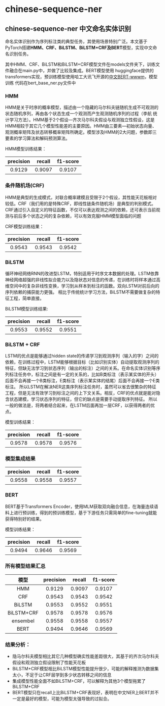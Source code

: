 # chinese-sequence-ner

## chinese-sequence-ner 中文命名实体识别

命名实体识别作为序列标注类的典型任务，其使用场景特别广泛。本文基于PyTorch搭建**HMM、CRF、BiLSTM、BiLSTM+CRF及BERT**模型，实现中文命名识别任务。

其中HMM、CRF、BiLSTM和BiLSTM+CRF模型文件在models文件夹下，训练文件融合在main.py中，并做了比较及集成。BERT模型使用
huggingface提供的transformers实现，预训练模型使用哈工大讯飞开源的<a href="https://github.com/ymcui/Chinese-BERT-wwm" target="_blank">中文BERT-wwwm</a>，模型训练
代码在bert_base_ner.py文件中

### HMM

HMM是关于时序的概率模型，描述由一个隐藏的马尔科夫链随机生成不可观测的状态随机序列，再由各个状态生成一个观测而产生观测随机序列的过程（李航 统计学习方法）。HMM基于2个假设—齐次马尔科夫假设与观测独立性假设，这是HMM相较于其它几个模型性能差的主要原因。HMM由三要素—初始状态向量、观测概率矩阵及状态转移概率矩阵所确定。模型涉及HMM的2大问题，参数即三要素的学习算法和解码预测算法。

HMM模型训练结果：

precision|recall|f1-score
:----:|:----:|:----:
0.9129|0.9097|0.9107


### 条件随机场(CRF)

HMM是典型的生成模式，对联合概率建模且受限于2个假设，其性能天花板相对较低。CRF（我们用的是特殊CRF，即线性链条件随机场）是典型的判别模式。CRF通过引入自定义的特征函数，不仅可以表达观测之间的依赖，还可表示当前观测与前后多个状态之间的复杂依赖，可以有效克服HMM模型面临的问题

CRF模型训练结果：

precision|recall|f1-score
:----:|:----:|:----:
0.9543|0.9543|0.9542


### BiLSTM
循环神经网络RNN的改进型LSTM，特别适用于时序文本数据的处理。LSTM依靠神经网络超强的非线性拟合能力以及隐状态对信息的传递，在训练时将样本通过高维空间中的复杂非线性变换，学习到从样本到标注的函数。双向LSTM对前后向的序列依赖的捕获能力更强。
相比于传统统计学习方法，BiLSTM不需要做复杂的特征工程，简单直接。

BiLSTM模型训练结果:

precision|recall|f1-score
:----:|:----:|:----:
0.9553|0.9552|0.9551


### BiLSTM + CRF

LSTM的优点是能够通过hidden state的传递学习到观测序列（输入的字）之间的依赖，在训练过程中，LSTM能够根据目标（比如识别实体）自动提取观测序列的特征，但缺无法学习到状态序列（输出的标注）之间的关系。在命名实体识别等序列标注任务中，标注之间是有一定的关系的，比如B类标注（表示某实体的开头）后面不会再接一个B类标注，E类标注（表示某实体的结尾）后面不会再接一个E类标注。
所以LSTM在解决NER这类序列标注任务时，虽然可以省去很繁杂的特征工程，但是无法有效学习到标注之间的上下文关系。相反，CRF的优点就是能对隐含状态建模，学习状态序列的特征，但它的缺点是需要手动提取序列特征。
所以一般的做法是，将两者结合起来，在LSTM后面再加一层CRF，以获得两者的优点。

模型训练结果：

precision|recall|f1-score
:----:|:----:|:----:
0.9578|0.9578|0.9576

### 模型集成结果

precision|recall|f1-score
:----:|:----:|:----:
0.9558|0.9558|0.9557


### BERT

BERT基于Transformers Encoder，使用MLM获取双向融合信息，在海量连续语料上进行预训练，得到的预训练模型，基于下游任务只需简单的fine-tuning就能获得特别好的结果。

模型训练结果：

precision|recall|f1-score
:----:|:----:|:----:
0.9494|0.9646|0.9569


### 所有模型结果汇总

模型|precision|recall|f1-score
:----:|:----:|:----:|:----:
HMM|0.9129|0.9097|0.9107
CRF|0.9543|0.9543|0.9542
BiLSTM|0.9553|0.9552|0.9551
BiLSTM+CRF|0.9578|0.9578|0.9576
ensembel|0.9558|0.9558|0.9557
BERT|0.9494|0.9646|0.9569


### 结果分析：


* 隐马尔科夫模型相比其它几种模型确实性能差距很大，其基于的齐次马尔科夫假设和观测独立假设限制了性能天花板
* BiLSTM+CRF模型相比BiLSTM模型性能提升很少，可能的解释推测为数据集太小，不足于让CRF层学到多少状态转移之间的信息
* 集成模型性能全面不如BiLSTM+CRF，可以解释为其他3个模型拖累了BiLSTM+CRF
* BERT模型只在recall上比BiLSTM+CRF表现好，表明在中文NER上BERT并不一定是最好的模型，可能为模型太强导致的过拟合。
